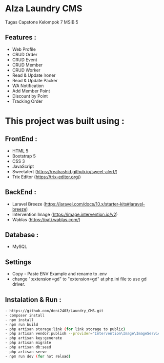 # Alza Laundry CMS
Tugas Capstone Kelompok 7 MSIB 5


## Features :
- Web Profile
- CRUD Order
- CRUD Event
- CRUD Member
- CRUD Worker
- Read & Update Ironer
- Read & Update Packer
- WA Notification
- Add Member Point
- Discount by Point
- Tracking Order


# This project was built using :

## FrontEnd :
- HTML 5
- Bootstrap 5
- CSS 3
- JavaScript
- Sweetalert (https://realrashid.github.io/sweet-alert/)
- Trix Editor (https://trix-editor.org/)

## BackEnd :
- Laravel Breeze (https://laravel.com/docs/10.x/starter-kits#laravel-breeze)
- Intervention Image (https://image.intervention.io/v2)
- Wablas (https://pati.wablas.com/)

## Database :
- MySQL

## Settings
- Copy - Paste ENV Example and rename to .env
- change ";extension=gd" to "extension=gd" at php.ini file to use gd driver.

## Instalation & Run :
```bash
- https://github.com/deni2403/Laundry_CMS.git 
- composer install 
- npm install
- npm run build
- php artisan storage:link (for link storage to public)
- php artisan vendor:publish --provider="Intervention\Image\ImageServiceProviderLaravelRecent" (for intervention image)
- php artisan key:generate
- php artisan migrate
- php artisan db:seed
- php artisan serve
- npm run dev (for hot reload)
```